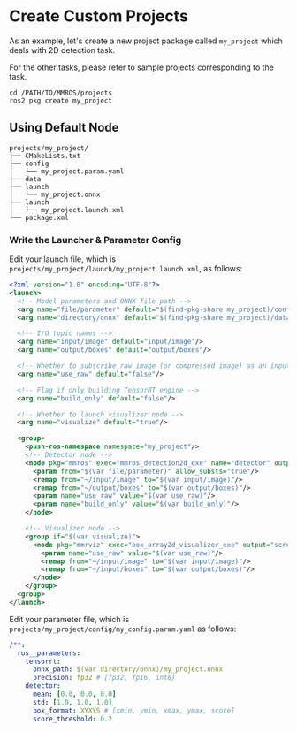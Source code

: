 # Create Custom Projects

As an example, let's create a new project package called `my_project` which deals with 2D detection task.

For the other tasks, please refer to sample projects corresponding to the task.

```shell
cd /PATH/TO/MMROS/projects
ros2 pkg create my_project
```

## Using Default Node

```shell
projects/my_project/
├── CMakeLists.txt
├── config
│   └── my_project.param.yaml
├── data
├── launch
│   └── my_project.onnx
├── launch
│   └── my_project.launch.xml
└── package.xml
```

### Write the Launcher & Parameter Config

Edit your launch file, which is `projects/my_project/launch/my_project.launch.xml`, as follows:

```xml
<?xml version="1.0" encoding="UTF-8"?>
<launch>
  <!-- Model parameters and ONNX file path -->
  <arg name="file/parameter" default="$(find-pkg-share my_project)/config/my_project.param.yaml"/>
  <arg name="directory/onnx" default="$(find-pkg-share my_project)/data"/>

  <!-- I/O topic names -->
  <arg name="input/image" default="input/image"/>
  <arg name="output/boxes" default="output/boxes"/>

  <!-- Whether to subscribe raw image (or compressed image) as an input -->
  <arg name="use_raw" default="false"/>

  <!-- Flag if only building TensorRT engine -->
  <arg name="build_only" default="false"/>

  <!-- Whether to launch visualizer node -->
  <arg name="visualize" default="true"/>

  <group>
    <push-ros-namespace namespace="my_project"/>
    <!-- Detector node -->
    <node pkg="mmros" exec="mmros_detection2d_exe" name="detector" output="screen">
      <param from="$(var file/parameter)" allow_substs="true"/>
      <remap from="~/input/image" to="$(var input/image)"/>
      <remap from="~/output/boxes" to="$(var output/boxes)"/>
      <param name="use_raw" value="$(var use_raw)"/>
      <param name="build_only" value="$(var build_only)"/>
    </node>

    <!-- Visualizer node -->
    <group if="$(var visualize)">
      <node pkg="mmrviz" exec="box_array2d_visualizer_exe" output="screen">
        <param name="use_raw" value="$(var use_raw)"/>
        <remap from="~/input/image" to="$(var input/image)"/>
        <remap from="~/input/boxes" to="$(var output/boxes)"/>
      </node>
    </group>
  <group>
</launch>
```

Edit your parameter file, which is `projects/my_project/config/my_config.param.yaml` as follows:

```yaml
/**:
  ros__parameters:
    tensorrt:
      onnx_path: $(var directory/onnx)/my_project.onnx
      precision: fp32 # [fp32, fp16, int8]
    detector:
      mean: [0.0, 0.0, 0.0]
      std: [1.0, 1.0, 1.0]
      box_format: XYXYS # [xmin, ymin, xmax, ymax, score]
      score_threshold: 0.2
```
